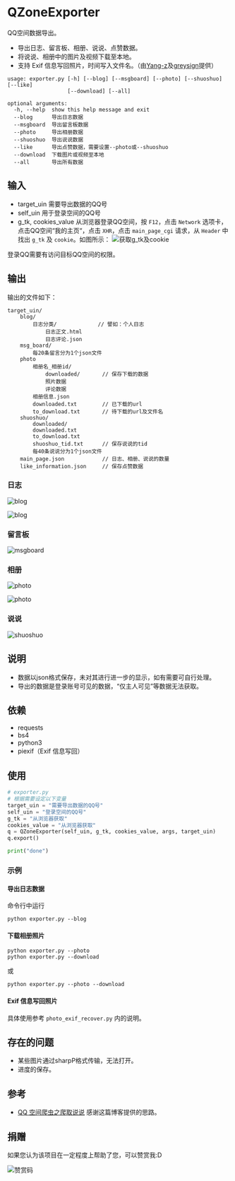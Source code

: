 # QZoneExporter

QQ空间数据导出。

- 导出日志、留言板、相册、说说、点赞数据。
- 将说说、相册中的图片及视频下载至本地。
- 支持 Exif 信息写回照片，时间写入文件名。（由[Yang-z](https://github.com/wwwpf/QzoneExporter/pull/8)及[greysign](https://github.com/wwwpf/QzoneExporter/pull/5)提供）

```shell
usage: exporter.py [-h] [--blog] [--msgboard] [--photo] [--shuoshuo] [--like]
                   [--download] [--all]

optional arguments:
  -h, --help  show this help message and exit
  --blog      导出日志数据
  --msgboard  导出留言板数据
  --photo     导出相册数据
  --shuoshuo  导出说说数据
  --like      导出点赞数据，需要设置--photo或--shuoshuo
  --download  下载图片或视频至本地
  --all       导出所有数据
```

## 输入

- target_uin
  需要导出数据的QQ号
- self_uin
  用于登录空间的QQ号
- g_tk, cookies_value
  从浏览器登录QQ空间，按 `F12`，点击 `Network` 选项卡，点击QQ空间“我的主页“，点击 `XHR`，点击 `main_page_cgi` 请求，从 `Header` 中找出 `g_tk` 及 `cookie`。如图所示：
  ![获取g_tk及cookie](pic/1.png)

登录QQ需要有访问目标QQ空间的权限。

## 输出

输出的文件如下：

```plain
target_uin/
    blog/
        日志分类/             // 譬如：个人日志
            日志正文.html
            日志评论.json
    msg_board/
        每20条留言分为1个json文件
    photo
        相册名_相册id/
            downloaded/       // 保存下载的数据
            照片数据
            评论数据
        相册信息.json
        downloaded.txt        // 已下载的url
        to_download.txt       // 待下载的url及文件名
    shuoshuo/
        downloaded/
        downloaded.txt
        to_download.txt
        shuoshuo_tid.txt      // 保存说说的tid
        每40条说说分为1个json文件
    main_page.json            // 日志、相册、说说的数量
    like_information.json     // 保存点赞数据
```

### 日志

![blog](pic/blog1.png)

![blog](pic/blog2.png)

### 留言板

![msgboard](pic/msgboard.png)

### 相册

![photo](pic/photo1.png)

![photo](pic/photo2.png)

### 说说

![shuoshuo](pic/shuoshuo.png)

## 说明

- 数据以json格式保存，未对其进行进一步的显示，如有需要可自行处理。
- 导出的数据是登录账号可见的数据，“仅主人可见”等数据无法获取。

## 依赖

- requests
- bs4
- python3
- piexif（Exif 信息写回）

## 使用

```python
# exporter.py
# 根据需要设定以下变量
target_uin = "需要导出数据的QQ号"
self_uin = "登录空间的QQ号"
g_tk = "从浏览器获取"
cookies_value = "从浏览器获取"
q = QZoneExporter(self_uin, g_tk, cookies_value, args, target_uin)
q.export()

print("done")
```

### 示例

#### 导出日志数据

命令行中运行

```shell
python exporter.py --blog
```

#### 下载相册照片

```shell
python exporter.py --photo
python exporter.py --download
```

或

```shell
python exporter.py --photo --download
```

#### Exif 信息写回照片

具体使用参考 `photo_exif_recover.py` 内的说明。

## 存在的问题

- 某些图片通过sharpP格式传输，无法打开。
- 进度的保存。

## 参考

- [QQ 空间爬虫之爬取说说](https://kylingit.com/blog/qq-空间爬虫之爬取说说/)
  感谢这篇博客提供的思路。

## 捐赠

如果您认为该项目在一定程度上帮助了您，可以赞赏我:D

![赞赏码](https://raw.githubusercontent.com/wwwpf/ttt/master/qr.png)
